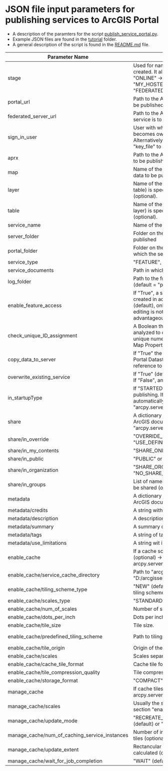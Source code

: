 # JSON file input parameters for publishing services to ArcGIS Portal
- A description of the paramters for the script [publish_service_portal.py](publish_service_portal.py).
- Example JSON files are found in the [tutorial](tutorial) folder.
- A general description of the script is found in the [README.md](../README.md) file.


| Parameter Name|    Description    | Example |
| --- | --- | --- |
| stage | Used for naming the SD files (postfix) that will be created. It also specifies the server type (if "ONLINE" → server_type = "MY_HOSTED_SERVICES".  Otherwise server_type = "FEDERATED_SERVER").| "TEST" or "PROD" | 
| portal_url | Path to the ArcGIS Portal on which the service is to be published.| "https://xxx.xxx.com/portal"|
| federated_server_url | Path to the ArcGIS Portal Server on which the service is to be published.| "https://xxx.xxx.com/server" |
| sign_in_user | User with whom the portal is to be logged in → becomes owner of the published content. Alternatively, use the parameters "cert_file" and "key_file" to log in.| "username@domain" |
| aprx | Path to the ArcGIS Pro project with the maps/layers to be published.| "C:/Temp/tutorial/tutorial.aprx" |
| map | Name of the map in the ArcGIS Pro project with the data to be published.| "citymaps_editor" |
| layer | Name of the layer to be published. If no layer (or table) is specified, the entire map is published (optional). | "Playground" |
| table | Name of the table to be published. If no table (or layer) is specified, the entire map is published (optional). | "Items" |
| service_name | Name of the service that will be created.| "Playground" |
| server_folder | Folder on the server in which the service is published| "TEST" |
| portal_folder | Folder on the portal interface (in "my content") in which the service is published| "TEST" |
| service_type | "FEATURE", "TILE" or "MAP_IMAGE" (default).| "MAP_IMAGE" |
| service_documents | Path in which the SD files will be stored.| "C:/Temp/tutorial" |
| log_folder | Path to the folder where the log file should be saved (default = "path service_documents"/Logs).| "C:/Temp/Logs" |
| enable_feature_access | If "True", a service layer with feature access is created in addition to the map image layer. If "False" (default), only the map image layer is created. Even if editing is not required, a feature service can be advantageous (e.g. filtering etc.).| "True" |
| check_unique_ID_assignment | A Boolean that indicates whether your map is analyzed to confirm that the Allow assignment of unique numeric IDs for sharing web layers option in Map Properties is enabled (optional). | "True" (default)|
| copy_data_to_server | If "True" the data will be published into the ArcGIS Portal Datastore. If "False" (defaut) the service will reference to the registered database.| "False" |
| overwrite_existing_service | If "True" (default), an existing service is overwritten. If "False", an existing service will not be overwritten. | "True" |
| in_startupType | If "STARTED" (default) service will be started after publishing. If "STOPPED" service will not start automatically. → see ArcGIS documentation "arcpy.server.UploadServiceDefinition".| "STARTED" |
| share | A dictionary with release settings (optional) → see ArcGIS documentation "arcpy.server.UploadServiceDefinition".| "{...}" |
| share/in_override| "OVERRIDE_DEFINITION" (default) or "USE_DEFINITION". | "OVERRIDE_DEFINITION" |
| share/in_my_contents| "SHARE_ONLINE" (default) or "NO_SHARE_ONLINE".| "SHARE_ONLINE" |
| share/in_public| "PUBLIC" or "PRIVATE" (default).| "PRIVATE" |
| share/in_organization| "SHARE_ORGANIZATION" or "NO_SHARE_ORGANIZATION" (default).| "NO_SHARE_ORGANIZATION" |
| share/in_groups| List of names of groups with which the service is to be shared (optional). | ["testgroup_1", "testgroup_2"] |
| metadata | A dictionary with metadata settings (optional) → see ArcGIS documentation "sddraft parameters".| "{...}" |
| metadata/credits | A string with credit informations. | "© Geoinformationszentrum Stadt Luzern"  |
| metadata/description | A description of the service. | "playground places"  |
| metadata/summary | A summary of the service. | "playground places"  |
| metadata/tags | A string of tags separated by commas.| "test,playground" |
| metadata/use_limitations | A string wit infrmations about use limitation.| "test,playground" |
| enable_cache | If a cache scheme is to be created for the service (optional) → see arcpy.server.CreateMapServerCache()| "{...}" |
| enable_cache/service_cache_directory | Path to "arcgiscache" Directory on the server e.g. "D:/arcgisserver/directories/arcgiscache" (default).|"D:/arcgisserver/directories/arcgiscache" |
| enable_cache/tiling_scheme_type | "NEW" (default) or "PREDEFINED" (if predefined tiling scheme file XML is used).| "NEW"|
| enable_cache/scales_type | "STANDARD" (default) or "CUSTOM".|"STANDARD"|
| enable_cache/num_of_scales | Number of scales.| "10" |
| enable_cache/dots_per_inch | Dots per inch.| "96" (default) |
| enable_cache/tile_size | Tile size. | "256 x 256" (default) |
| enable_cache/predefined_tiling_scheme | Path to tiling scheme XML file (optional). | "C:/Temp/tutorial/tiling schema/Tilingschema_slu.xml" |
| enable_cache/tile_origin | Origin of the tiles. | "-27386400 31814500" (optional) |
| enable_cache/scales | Scales separated by semicolons. (optional)|  "25000;10000;5000;2000;1000;500;200"  |
| enable_cache/cache_tile_format | Cache tile format.| "PNG" (default) |
| enable_cache/tile_compression_quality | Tile compression quality.| "0" (default) |
| enable_cache/storage_format | "COMPACT" (default) or "EXPLODED".| "COMPACT" |
| manage_cache | If cache tiles are to be created (optional) → see arcpy.server.ManageMapServerCacheTiles()| "{...}" |
| manage_cache/scales | Usually the same as for the paramter "scales" in the section "enable_cache" (default) | "25000;10000"|
| manage_cache/update_mode | "RECREATE_EMPTY_TILES", "RECREATE_ALL_TILES" (default) or "DELETE_TILES". | "RECREATE_ALL_TILES"|
| manage_cache/num_of_caching_service_instances | Number of instances used to calculate the cache tiles (optional).| "3"|
| manage_cache/update_extent | Rectancular extend for which the cache should be calculated (optional). | "2663236.84315087 1209883.76599764 2667648.37450472 1212477.32630589"|
| manage_cache/wait_for_job_completion | "WAIT" (default) or "DO_NOT_WAIT".| "WAIT"|


